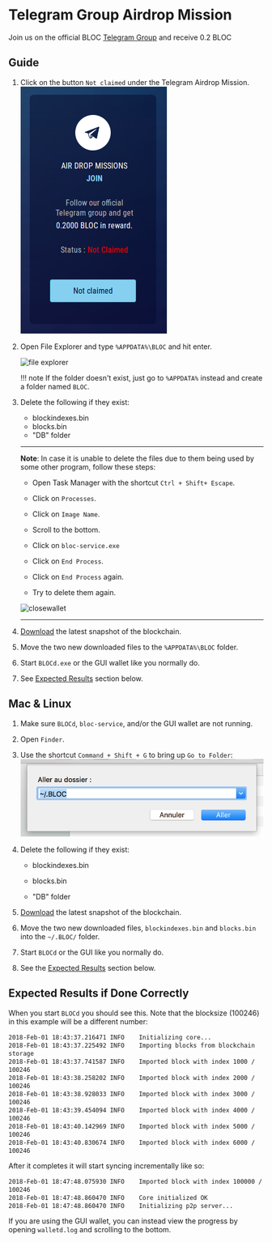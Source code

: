 # Telegram Group Airdrop Mission

Join us on the official BLOC [Telegram Group](https://t.me/bloc_money) and receive 0.2 BLOC

## Guide
1. Click on the button `Not claimed` under the Telegram Airdrop Mission.
    ![AirDrop Mission Telegram 1](images/airdrop/telegram/airdrop-telegram-group-1.png)

2. Open File Explorer and type `%APPDATA%\BLOC` and hit enter.

    ![file explorer](images/bootstrap/file_explorer.jpg)

    !!! note
        If the folder doesn't exist, just go to `%APPDATA%` instead and create a folder named `BLOC`.


3. Delete the following if they exist:
    * blockindexes.bin
    * blocks.bin
    * "DB" folder


    ---
    
    **Note**: In case it is unable to delete the files due to them being used by some other program, follow these steps:
    
    * Open Task Manager with the shortcut `Ctrl + Shift+ Escape`.
      
    * Click on `Processes`.
      
    * Click on `Image Name`.
      
    * Scroll to the bottom.
      
    * Click on `bloc-service.exe`
      
    * Click on `End Process`.
      
    * Click on `End Process` again.
      
    * Try to delete them again.
    
    ![closewallet](images/bootstrap/close_walletd.png)
    
    ---


4. [Download](#) the latest snapshot of the blockchain.

5. Move the two new downloaded files to the `%APPDATA%\BLOC` folder.

6. Start `BLOCd.exe` or the GUI wallet like you normally do.

7. See [Expected Results](#ExpectedResults) section below.



## Mac & Linux
1. Make sure `BLOCd`, `bloc-service`, and/or the GUI wallet are not running.

2. Open `Finder`.

3. Use the shortcut `Command + Shift + G` to bring up `Go to Folder`: 
![gotofolder](images/bootstrap/boostrap-bloc-mac-1.png)

4. Delete the following if they exist: 

    * blockindexes.bin 

    * blocks.bin 

    * "DB" folder 


5. [Download](#) the latest snapshot of the blockchain.

6. Move the two new downloaded files, `blockindexes.bin` and `blocks.bin` into the `~/.BLOC/` folder.

7. Start `BLOCd` or the GUI like you normally do.

8. See the [Expected Results](#ExpectedResults) section below.

## Expected Results if Done Correctly <a name="ExpectedResults"></a>

When you start `BLOCd` you should see this. Note that the blocksize (100246) in this example will be a different number:
```
2018-Feb-01 18:43:37.216471 INFO    Initializing core...
2018-Feb-01 18:43:37.225492 INFO    Importing blocks from blockchain storage
2018-Feb-01 18:43:37.741587 INFO    Imported block with index 1000 / 100246
2018-Feb-01 18:43:38.258202 INFO    Imported block with index 2000 / 100246
2018-Feb-01 18:43:38.928033 INFO    Imported block with index 3000 / 100246
2018-Feb-01 18:43:39.454094 INFO    Imported block with index 4000 / 100246
2018-Feb-01 18:43:40.142969 INFO    Imported block with index 5000 / 100246
2018-Feb-01 18:43:40.830674 INFO    Imported block with index 6000 / 100246
```

After it completes it will start syncing incrementally like so:
```
2018-Feb-01 18:47:48.075930 INFO    Imported block with index 100000 / 100246
2018-Feb-01 18:47:48.860470 INFO    Core initialized OK
2018-Feb-01 18:47:48.860470 INFO    Initializing p2p server...
```

If you are using the GUI wallet, you can instead view the progress by opening `walletd.log` and scrolling to the bottom.
